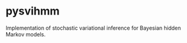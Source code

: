 pysvihmm
========

Implementation of stochastic variational inference for Bayesian hidden Markov models.
